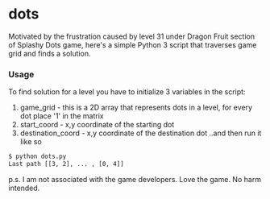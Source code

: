 # dots
Motivated by the frustration caused by level 31 under Dragon Fruit section of Splashy Dots game, here's a simple Python 3 script that traverses game grid and finds a solution.

### Usage
To find solution for a level you have to initialize 3 variables in the script:
1. game_grid - this is a 2D array that represents dots in a level, for every dot place '1' in the matrix
2. start_coord - x,y coordinate of the starting dot
3. destination_coord - x,y coordinate of the destination dot
..and then run it like so

```sh
$ python dots.py
Last path [[3, 2], ... , [0, 4]]
```
p.s. I am not associated with the game developers. Love the game. No harm intended.
